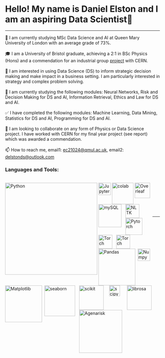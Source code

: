 # Hello! My name is Daniel Elston and I am an aspiring Data Scientist👋
---
👋 I am currently studying MSc Data Science and AI at Queen Mary University of London with an average grade of 73%.<br/>
<br/>
🎓 I am a University of Bristol graduate, achieving a 2:1 in BSc Physics (Hons) and a commendation for an industrial group [project][project] with CERN.<br/>
<br/>
👀 I am interested in using Data Science (DS) to inform strategic decision making and make impact in a business setting. I am particularly interested in strategy and complex problem solving.<br/>
<br/>
🌱 I am currently studying the following modules: Neural Networks, Risk and Decision Making for DS and AI, Information Retrieval, Ethics and Law for DS and AI.<br/>
<br/>
✅	I have completed the following modules: Machine Learning, Data Mining, Statistics for DS and AI, Programming for DS and AI.<br/>
<br/>
💞️ I am looking to collaborate on any form of Physics or Data Science project. I have worked with CERN for my final year project (see report) which was awarded a commendation.<br/><br/>
📫 How to reach me, email1: ec21024@qmul.ac.uk, email2: delstonds@outlook.com<br/>


### Languages and Tools:<br/>
<br/>

<img align="left" alt="Python" width="300px" src="https://www.python.org/static/img/python-logo@2x.png" style="padding-right:1px;"/>

<img align="left" alt="Jupyter" width="40px" src="https://upload.wikimedia.org/wikipedia/commons/thumb/3/38/Jupyter_logo.svg/883px-Jupyter_logo.svg.png" style="padding-right:1px;"/>

<img align="left" alt="colab" width="70px" src="https://upload.wikimedia.org/wikipedia/commons/thumb/d/d0/Google_Colaboratory_SVG_Logo.svg/1200px-Google_Colaboratory_SVG_Logo.svg.png" style="padding-right:1px;"/>

<img align="left" alt="Overleaf" width="50px" src="https://images.ctfassets.net/nrgyaltdicpt/6qSXAo1CYEeBn5RkKLOR64/19c74bfb9a32772e353ff25c6f0070f5/ologo_square_colour_light_bg.png" style="padding-right:1px;"/>

<img align="left" alt="mySQL" width="75px" src="https://download.logo.wine/logo/MySQL/MySQL-Logo.wine.png" style="padding-right:10px;" />

<img align="left" alt="NLTK" width="45px" src="https://miro.medium.com/max/592/1*5dQO7LHrsy3lIi2d0bgRLw.png" style="padding-right:10px;" />

<img align="left" alt="Pytorch" width="55px" src="https://pytorch.org/assets/images/pytorch-logo.png" style="padding-right:10px;"/>

<img align="left" alt="Torch" width="45px" src="https://upload.wikimedia.org/wikipedia/en/f/f5/Torch_2014_logo.png" style="padding-right:10px;" />

<img align="left" alt="Torch" width="45px" src="https://download.logo.wine/logo/Microsoft_Excel/Microsoft_Excel-Logo.wine.png" style="padding-right:10px;" /><br/>
<br/>

<img align="left" alt="Pandas" width="120px" src="https://pandas.pydata.org/static/img/pandas_white.svg" style="padding-right:5px;"/>

<img align="left" alt="Numpy" width="40px" src="https://numpy.org/images/logo.svg" style="padding-right:5px;"/>

<img align="left" alt="Matplotlib" width="120px" src="https://matplotlib.org/_static/images/logo2.svg" style="padding-right:5px;"/>

<img align="left" alt="seaborn" width="100px" src="https://seaborn.pydata.org/_static/logo-wide-lightbg.svg" style="padding-right:10px;"/>

<img align="left" alt="scikit" width="80px" src="https://scikit-learn.org/stable/_static/scikit-learn-logo-small.png" style="padding-right:15px;"/>

<img align="left" alt="scipy" width="35px" src="https://docs.scipy.org/doc/scipy/_static/logo.svg" style="padding-right:20px;"/>

<img align="left" alt="librosa" width="80px" src="https://librosa.org/doc/latest/_static/librosa_logo_text.svg" style="padding-right:20px;" />

<img align="left" alt="Agenarisk" width="140px" src="https://static.wixstatic.com/media/8f9118_347167b760a6402d9b0030d67fab52db~mv2.png/v1/fill/w_570,h_77,al_c,usm_0.66_1.00_0.01,enc_auto/8f9118_347167b760a6402d9b0030d67fab52db~mv2.png" style="padding-right:10px;" />

<br />
<br />

---

</details>

[project]: https://github.com/Daniel-Elston/LHC-Particle-Beam-Detection-for-CERN.git
